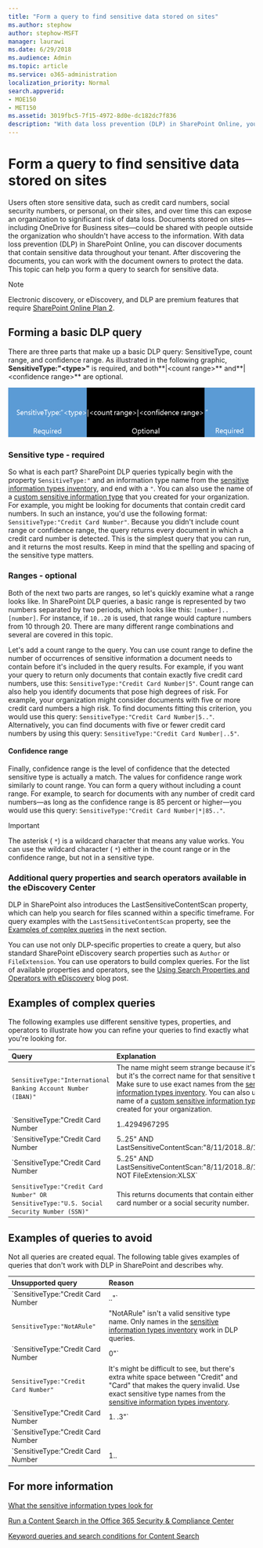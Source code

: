 ```yaml
---
title: "Form a query to find sensitive data stored on sites"
ms.author: stephow
author: stephow-MSFT
manager: laurawi
ms.date: 6/29/2018
ms.audience: Admin
ms.topic: article
ms.service: o365-administration
localization_priority: Normal
search.appverid: 
- MOE150
- MET150
ms.assetid: 3019fbc5-7f15-4972-8d0e-dc182dc7f836
description: "With data loss prevention (DLP) in SharePoint Online, you can discover documents that contain sensitive data throughout your tenant. After discovering the documents, you can work with the document owners to protect the data. This topic can help you form a query to search for sensitive data."
---
```


# Form a query to find sensitive data stored on sites

Users often store sensitive data, such as credit card numbers, social security numbers, or personal, on their sites, and over time this can expose an organization to significant risk of data loss. Documents stored on sites—including OneDrive for Business sites—could be shared with people outside the organization who shouldn't have access to the information. With data loss prevention (DLP) in SharePoint Online, you can discover documents that contain sensitive data throughout your tenant. After discovering the documents, you can work with the document owners to protect the data. This topic can help you form a query to search for sensitive data.
  
> [!NOTE]
> Electronic discovery, or eDiscovery, and DLP are premium features that require [SharePoint Online Plan 2](https://go.microsoft.com/fwlink/?LinkId=510080). 
  
## Forming a basic DLP query

There are three parts that make up a basic DLP query: SensitiveType, count range, and confidence range. As illustrated in the following graphic, **SensitiveType:"\<type\>"** is required, and both**|\<count range\>** and**|\<confidence range\>** are optional. 
  
![Example query divided into required and optional](media/DLP-query-example-text.png)
  
### Sensitive type - required

So what is each part? SharePoint DLP queries typically begin with the property  `SensitiveType:"` and an information type name from the [sensitive information types inventory](https://go.microsoft.com/fwlink/?LinkID=509999), and end with a  `"`. You can also use the name of a [custom sensitive information type](create-a-custom-sensitive-information-type.md) that you created for your organization. For example, you might be looking for documents that contain credit card numbers. In such an instance, you'd use the following format:  `SensitiveType:"Credit Card Number"`. Because you didn't include count range or confidence range, the query returns every document in which a credit card number is detected. This is the simplest query that you can run, and it returns the most results. Keep in mind that the spelling and spacing of the sensitive type matters. 
  
### Ranges - optional

Both of the next two parts are ranges, so let's quickly examine what a range looks like. In SharePoint DLP queries, a basic range is represented by two numbers separated by two periods, which looks like this:  `[number]..[number]`. For instance, if  `10..20` is used, that range would capture numbers from 10 through 20. There are many different range combinations and several are covered in this topic. 
  
Let's add a count range to the query. You can use count range to define the number of occurrences of sensitive information a document needs to contain before it's included in the query results. For example, if you want your query to return only documents that contain exactly five credit card numbers, use this:  `SensitiveType:"Credit Card Number|5"`. Count range can also help you identify documents that pose high degrees of risk. For example, your organization might consider documents with five or more credit card numbers a high risk. To find documents fitting this criterion, you would use this query:  `SensitiveType:"Credit Card Number|5.."`. Alternatively, you can find documents with five or fewer credit card numbers by using this query:  `SensitiveType:"Credit Card Number|..5"`. 
  
#### Confidence range

Finally, confidence range is the level of confidence that the detected sensitive type is actually a match. The values for confidence range work similarly to count range. You can form a query without including a count range. For example, to search for documents with any number of credit card numbers—as long as the confidence range is 85 percent or higher—you would use this query:  `SensitiveType:"Credit Card Number|*|85.."`. 
  
> [!IMPORTANT]
> The asterisk ( `*`) is a wildcard character that means any value works. You can use the wildcard character ( `*`) either in the count range or in the confidence range, but not in a sensitive type. 
  
### Additional query properties and search operators available in the eDiscovery Center

DLP in SharePoint also introduces the LastSensitiveContentScan property, which can help you search for files scanned within a specific timeframe. For query examples with the  `LastSensitiveContentScan` property, see the [Examples of complex queries](form-a-query-to-find-sensitive-data-stored-on-sites.md#BKMK_ExamplesOfComplexQueries) in the next section. 
  
You can use not only DLP-specific properties to create a query, but also standard SharePoint eDiscovery search properties such as  `Author` or  `FileExtension`. You can use operators to build complex queries. For the list of available properties and operators, see the [Using Search Properties and Operators with eDiscovery](https://go.microsoft.com/fwlink/?LinkId=510093) blog post. 
  
## Examples of complex queries

The following examples use different sensitive types, properties, and operators to illustrate how you can refine your queries to find exactly what you're looking for.
  
|**Query**|**Explanation**|
|:-----|:-----|
| `SensitiveType:"International Banking Account Number (IBAN)"` <br/> |The name might seem strange because it's so long, but it's the correct name for that sensitive type. Make sure to use exact names from the [sensitive information types inventory](https://go.microsoft.com/fwlink/?LinkID=509999). You can also use the name of a [custom sensitive information type](create-a-custom-sensitive-information-type.md) that you created for your organization.  <br/> |
| `SensitiveType:"Credit Card Number|1..4294967295|1..100"` <br/> |This returns documents with at least one match to the sensitive type "Credit Card Number." The values for each range are the respective minimum and maximum values. A simpler way to write this query is  `SensitiveType:"Credit Card Number"`, but where's the fun in that?  <br/> |
| `SensitiveType:"Credit Card Number| 5..25" AND LastSensitiveContentScan:"8/11/2018..8/13/2018"` <br/> |This returns documents with 5-25 credit card numbers that were scanned from August 11, 2018 through August 13, 2018.  <br/> |
| `SensitiveType:"Credit Card Number| 5..25" AND LastSensitiveContentScan:"8/11/2018..8/13/2018" NOT FileExtension:XLSX` <br/> |This returns documents with 5-25 credit card numbers that were scanned from August 11, 2018 through August 13, 2018. Files with an XLSX extension aren't included in the query results.  `FileExtension` is one of many properties that you can include in a query. For more information, see [Using Search Properties and Operators with eDiscovery](https://go.microsoft.com/fwlink/?LinkId=510093).  <br/> |
| `SensitiveType:"Credit Card Number" OR SensitiveType:"U.S. Social Security Number (SSN)"` <br/> |This returns documents that contain either a credit card number or a social security number.  <br/> |
   
## Examples of queries to avoid

Not all queries are created equal. The following table gives examples of queries that don't work with DLP in SharePoint and describes why.
  
|**Unsupported query**|**Reason**|
|:-----|:-----|
| `SensitiveType:"Credit Card Number|.."` <br/> |You must add at least one number.  <br/> |
| `SensitiveType:"NotARule"` <br/> |"NotARule" isn't a valid sensitive type name. Only names in the [sensitive information types inventory](https://go.microsoft.com/fwlink/?LinkID=509999) work in DLP queries.  <br/> |
| `SensitiveType:"Credit Card Number|0"` <br/> |Zero isn't valid as either the minimum value or the maximum value in a range.  <br/> |
| `SensitiveType:"Credit Card Number"` <br/> |It's might be difficult to see, but there's extra white space between "Credit" and "Card" that makes the query invalid. Use exact sensitive type names from the [sensitive information types inventory](https://go.microsoft.com/fwlink/?LinkID=509999).  <br/> |
| `SensitiveType:"Credit Card Number|1. .3"` <br/> |The two-period portion shouldn't be separated by a space.  <br/> |
| `SensitiveType:"Credit Card Number| |1..|80.."` <br/> |There are too many pipe delimiters (|). Follow this format instead: `SensitiveType: "Credit Card Number|1..|80.."` <br/> |
| `SensitiveType:"Credit Card Number|1..|80..101"` <br/> |Because confidence values represent a percentage, they can't exceed 100. Choose a number from 1 through 100 instead.  <br/> |
   
## For more information

[What the sensitive information types look for](what-the-sensitive-information-types-look-for.md)
  
[Run a Content Search in the Office 365 Security &amp; Compliance Center](run-a-content-search-in-the-security-and-compliance-center.md)
  
[Keyword queries and search conditions for Content Search](keyword-queries-and-search-conditions.md)
  

